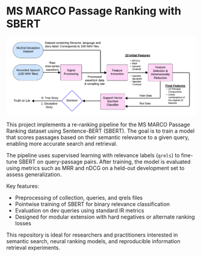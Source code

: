 # MS MARCO Passage Ranking with SBERT

![Block Diagram](block_diagrams.png)

This project implements a re-ranking pipeline for the MS MARCO Passage Ranking dataset using Sentence-BERT (SBERT). The goal is to train a model that scores passages based on their semantic relevance to a given query, enabling more accurate search and retrieval.

The pipeline uses supervised learning with relevance labels (`qrels`) to fine-tune SBERT on query-passage pairs. After training, the model is evaluated using metrics such as MRR and nDCG on a held-out development set to assess generalization.

Key features:
- Preprocessing of collection, queries, and qrels files
- Pointwise training of SBERT for binary relevance classification
- Evaluation on dev queries using standard IR metrics
- Designed for modular extension with hard negatives or alternate ranking losses

This repository is ideal for researchers and practitioners interested in semantic search, neural ranking models, and reproducible information retrieval experiments.
